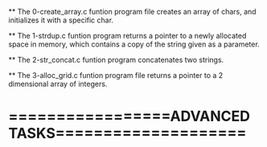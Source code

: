 ** The 0-create_array.c funtion program file creates an array of chars, and initializes it with a specific char.

** The 1-strdup.c funtion program returns a pointer to a newly allocated space in memory, which contains a copy of the string given as a parameter.

** The 2-str_concat.c funtion program concatenates two strings.

** The 3-alloc_grid.c funtion program file returns a pointer to a 2 dimensional array of integers.

=================ADVANCED TASKS====================
===================================================


